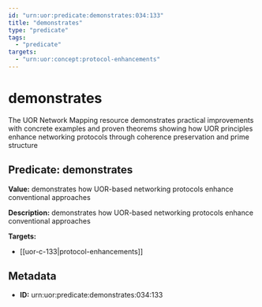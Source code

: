 ```yaml
---
id: "urn:uor:predicate:demonstrates:034:133"
title: "demonstrates"
type: "predicate"
tags:
  - "predicate"
targets:
  - "urn:uor:concept:protocol-enhancements"
---
```


# demonstrates

The UOR Network Mapping resource demonstrates practical improvements with concrete examples and proven theorems showing how UOR principles enhance networking protocols through coherence preservation and prime structure

## Predicate: demonstrates

**Value:** demonstrates how UOR-based networking protocols enhance conventional approaches

**Description:** demonstrates how UOR-based networking protocols enhance conventional approaches

**Targets:**

- [[uor-c-133|protocol-enhancements]]

## Metadata

- **ID:** urn:uor:predicate:demonstrates:034:133
